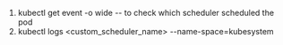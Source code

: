 1. kubectl get event -o wide -- to check which scheduler scheduled the pod
2. kubectl logs <custom_scheduler_name> --name-space=kubesystem 